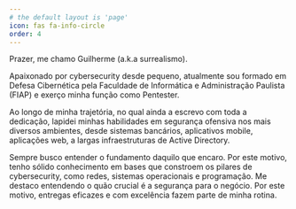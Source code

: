 ```yaml
---
# the default layout is 'page'
icon: fas fa-info-circle
order: 4
---
```


Prazer, me chamo Guilherme (a.k.a surrealismo).

Apaixonado por cybersecurity desde pequeno, atualmente sou formado em Defesa Cibernética pela Faculdade de Informática e Administração Paulista (FIAP) e exerço minha função como Pentester.

Ao longo de minha trajetória, no qual ainda a escrevo com toda a dedicação, lapidei minhas habilidades em segurança ofensiva nos mais diversos ambientes, desde sistemas bancários, aplicativos mobile, aplicações web, a largas infraestruturas de Active Directory.

Sempre busco entender o fundamento daquilo que encaro. Por este motivo, tenho sólido conhecimento em bases que constroem os pilares de cybersecurity, como redes, sistemas operacionais e programação. Me destaco entendendo o quão crucial é a segurança para o negócio. Por este motivo, entregas eficazes e com excelência fazem parte de minha rotina.
